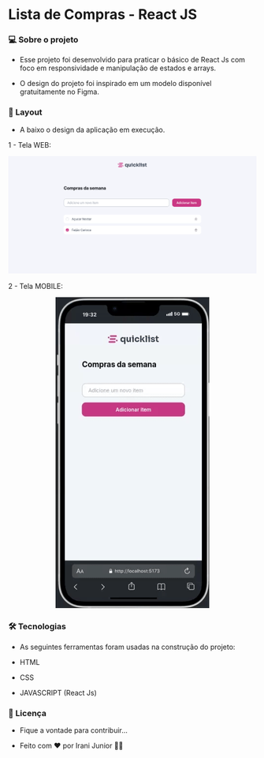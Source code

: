 # Lista de Compras - React JS

### 💻 Sobre o projeto

- Esse projeto foi desenvolvido para praticar o básico de React Js com foco em responsividade e manipulação de estados e arrays.

- O design do projeto foi inspirado em um modelo disponível gratuitamente no Figma.

### 🎨 Layout

- A baixo o design da aplicação em execução.

1 - Tela WEB:

<p align="center">
  <img alt="tela_web" title="#tela_web" src="./public/lista-de-compras.png">
</p>

2 - Tela MOBILE:

<p align="center">
  <img alt="mobile" title="#mobile" src="./public/lista-de-compras.gif">
</p>

### 🛠 Tecnologias

- As seguintes ferramentas foram usadas na construção do projeto:

- HTML
- CSS
- JAVASCRIPT (React Js)

### 📝 Licença

- Fique a vontade para contribuir...

- Feito com ❤️ por Irani Junior 👋🏽